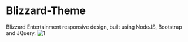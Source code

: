 # Blizzard-Theme
Blizzard Entertainment responsive design, built using NodeJS, Bootstrap and JQuery.
![1](https://user-images.githubusercontent.com/77178636/106018639-08a6c080-60c2-11eb-9843-e68e35d11fbe.png)
